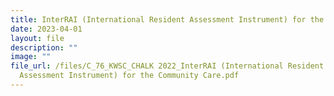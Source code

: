 ```yaml
---
title: InterRAI (International Resident Assessment Instrument) for the Community Care
date: 2023-04-01
layout: file
description: ""
image: ""
file_url: /files/C_76_KWSC_CHALK 2022_InterRAI (International Resident
  Assessment Instrument) for the Community Care.pdf
---
```

